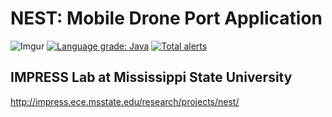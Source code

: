 # NEST: Mobile Drone Port Application
![Imgur](https://i.imgur.com/wk2ynOg.jpg)
[![Language grade: Java](https://img.shields.io/lgtm/grade/java/g/lpjune/Nest.svg?logo=lgtm&logoWidth=18)](https://lgtm.com/projects/g/lpjune/Nest/context:java)
[![Total alerts](https://img.shields.io/lgtm/alerts/g/lpjune/Nest.svg?logo=lgtm&logoWidth=18)](https://lgtm.com/projects/g/lpjune/Nest/alerts/)

## IMPRESS Lab at Mississippi State University
http://impress.ece.msstate.edu/research/projects/nest/
